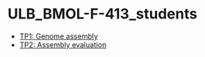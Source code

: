 # ULB_BMOL-F-413_students

* [TP1: Genome assembly](https://github.com/nadegeguiglielmoni/ULB_BMOL-F-413_students/blob/main/TP1.md)
* [TP2: Assembly evaluation](https://github.com/nadegeguiglielmoni/ULB_BMOL-F-413_students/blob/main/TP2.md)

